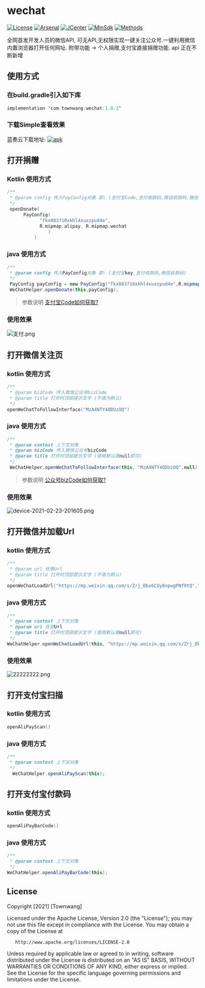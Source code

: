# wechat
[![License](https://img.shields.io/badge/License%20-Apache%202-337ab7.svg)](https://www.apache.org/licenses/LICENSE-2.0)
[![Arsenal](https://img.shields.io/badge/Arsenal%20-%20SmartRefresh-4cae4c.svg)](#)
[![JCenter](https://img.shields.io/badge/%20JCenter%20-1.0.2-5bc0de.svg)](https://bintray.com/townwang/WeChat/wechat/_latestVersion)
[![MinSdk](https://img.shields.io/badge/%20MinSdk%20-%2012%2B%20-f0ad4e.svg)](https://android-arsenal.com/api?level=12)
[![Methods](https://img.shields.io/badge/Methods%20%7C%20Size%20-%2031%20%7C%2018.2%20KB-d9534f.svg)](#)

全网首发开发人员的微信API, 可无API,无权限实现一键关注公众号.一键利用微信内置浏览器打开任何网址. 附带功能 -> 个人捐赠,支付宝直接捐赠功能. api 正在不断新增

## 使用方式
### 在**build.gradle**引入如下库
```kotlin
implementation 'com.townwang:wechat:1.0.2'
```
### 下载Simple查看效果
 蓝奏云下载地址:  [![apk](https://img.shields.io/badge/Apk-v1.0-green)](https://town.lanzous.com/ifoDvm2820j)
## 打开捐赠

### Kotlin 使用方式
```kotlin
/**
 * @param config 传入PayConfig对象 即: (支付宝Code,支付收款码,微信收款码,微信提示消息[可选参数],支付宝提示消息[可选参数])
 */
 openDonate(
      PayConfig(
            "fkx083710xkhl4xuxzpud4e",
            R.mipmap.alipay, R.mipmap.wechat
               )
          )
```
### java 使用方式
```java
/**
 * @param config 传入PayConfig对象 即: (支付宝key,支付收款码,微信收款码)
 */
 PayConfig payConfig = new PayConfig("fkx083710xkhl4xuxzpud4e",R.mipmap.alipay, R.mipmap.wechat,null,null);
 WeChatHelper.openDonate(this,payConfig);
```
> 参数说明 
[支付宝Code如何获取?](https://github.com/Townwang/wechat/wiki/%E6%94%AF%E4%BB%98%E5%AE%9DCode%E5%A6%82%E4%BD%95%E8%8E%B7%E5%8F%96%3F)

### 使用效果
![支付.png](https://i.loli.net/2021/02/23/AqX6DLNmtv1TQiM.png)
## 打开微信关注页
### kotlin 使用方式
```kotlin
/**
 * @param bizCode 传入微信公众号bizCode
 * @param title 打开时顶部提示文字 (不填为默认)
 */
openWeChatToFollowInterface("MzA4NTY4ODUzOQ")
```
### java 使用方式
```java
/**
 * @param context 上下文对象
 * @param bizCode 传入微信公众号bizCode
 * @param title 打开时顶部提示文字 (使用默认填null即可)
 */
 WeChatHelper.openWeChatToFollowInterface(this, "MzA4NTY4ODUzOQ",null);
```
> 参数说明
[公众号bizCode如何获取?](https://github.com/Townwang/wechat/wiki/%E5%85%AC%E4%BC%97%E5%8F%B7bizCode%E6%80%8E%E4%B9%88%E8%8E%B7%E5%8F%96%3F)

### 使用效果
![device-2021-02-23-201605.png](https://i.loli.net/2021/02/23/bwcaiLTnN9KRPjk.png)
## 打开微信并加载Url
### kotlin 使用方式
```kotlin
/**
 * @param url 任意Url
 * @param title 打开时顶部提示文字 (不填为默认)
 */
openWeChatLoadUrl("https://mp.weixin.qq.com/s/Zrj_Dbx6COy8npwgPNf9tQ","在下方留言代表你来过")
```
### java 使用方式
```java
/**
 * @param context 上下文对象
 * @param url 任意Url
 * @param title 打开时顶部提示文字 (使用默认填null即可)
 */
WeChatHelper.openWeChatLoadUrl(this, "https://mp.weixin.qq.com/s/Zrj_Dbx6COy8npwgPNf9tQ","在下方留言代表你来过");
```
### 使用效果
![22222222.png](https://i.loli.net/2021/02/23/RhbdGDFVoAgyUSj.png)
## 打开支付宝扫描
### kotlin 使用方式
```kotlin
openAliPayScan()
```
### java 使用方式
```java
/**
 * @param context 上下文对象
 */
  WeChatHelper.openAliPayScan(this);
```

## 打开支付宝付款码
### kotlin 使用方式
```kotlin
openAliPayBarCode()
```
### java 使用方式
```java
/**
 * @param context 上下文对象
 */
WeChatHelper.openAliPayBarCode(this);
```
## License
  Copyright [2021] [Townwang]
  
   Licensed under the Apache License, Version 2.0 (the "License");
   you may not use this file except in compliance with the License.
   You may obtain a copy of the License at

       http://www.apache.org/licenses/LICENSE-2.0

   Unless required by applicable law or agreed to in writing, software
   distributed under the License is distributed on an "AS IS" BASIS,
   WITHOUT WARRANTIES OR CONDITIONS OF ANY KIND, either express or implied.
   See the License for the specific language governing permissions and
   limitations under the License.

